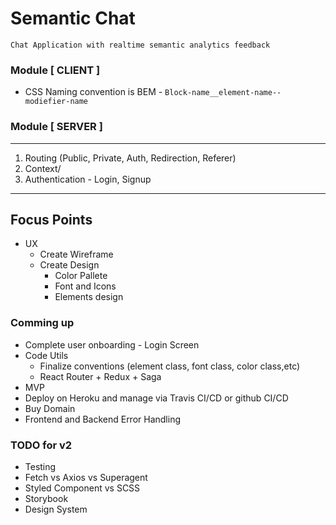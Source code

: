 # Semantic Chat
```
Chat Application with realtime semantic analytics feedback
```

### Module [ CLIENT ]
* CSS Naming convention is BEM - 
`Block-name__element-name--modiefier-name`

### Module [ SERVER ]


***
1. Routing (Public, Private, Auth, Redirection, Referer)
2. Context/
3. Authentication - Login, Signup
***

## Focus Points
* UX
    * Create Wireframe
    * Create Design
        * Color Pallete
        * Font and Icons
        * Elements design


### Comming up
* Complete user onboarding - Login Screen
* Code Utils
    * Finalize conventions (element class, font class, color class,etc)
    * React Router + Redux + Saga
* MVP
* Deploy on Heroku and manage via Travis CI/CD or github CI/CD
* Buy Domain
* Frontend and Backend Error Handling

### TODO for v2
* Testing
* Fetch vs Axios vs Superagent
* Styled Component vs SCSS
* Storybook
* Design System


